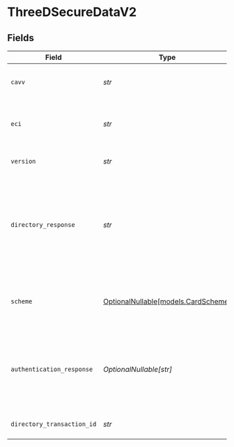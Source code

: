# ThreeDSecureDataV2


## Fields

| Field                                                                                                                         | Type                                                                                                                          | Required                                                                                                                      | Description                                                                                                                   | Example                                                                                                                       |
| ----------------------------------------------------------------------------------------------------------------------------- | ----------------------------------------------------------------------------------------------------------------------------- | ----------------------------------------------------------------------------------------------------------------------------- | ----------------------------------------------------------------------------------------------------------------------------- | ----------------------------------------------------------------------------------------------------------------------------- |
| `cavv`                                                                                                                        | *str*                                                                                                                         | :heavy_check_mark:                                                                                                            | The cardholder authentication value or AAV.                                                                                   | 3q2+78r+ur7erb7vyv66vv8=                                                                                                      |
| `eci`                                                                                                                         | *str*                                                                                                                         | :heavy_check_mark:                                                                                                            | The ecommerce indicator for the 3DS transaction.                                                                              | 05                                                                                                                            |
| `version`                                                                                                                     | *str*                                                                                                                         | :heavy_check_mark:                                                                                                            | The version of 3-D Secure that was used.                                                                                      | 2.1.0                                                                                                                         |
| `directory_response`                                                                                                          | *str*                                                                                                                         | :heavy_check_mark:                                                                                                            | For 3-D Secure version 1, the enrolment response. For 3-D Secure version 2 and above, the transaction status from the `ARes`. | C                                                                                                                             |
| `scheme`                                                                                                                      | [OptionalNullable[models.CardScheme]](../models/cardscheme.md)                                                                | :heavy_minus_sign:                                                                                                            | The scheme/brand of the card that is used for 3-D Secure.                                                                     | visa                                                                                                                          |
| `authentication_response`                                                                                                     | *OptionalNullable[str]*                                                                                                       | :heavy_minus_sign:                                                                                                            | The transaction status after a the 3DS challenge. This will be null in case of a frictionless 3DS flow.                       | Y                                                                                                                             |
| `directory_transaction_id`                                                                                                    | *str*                                                                                                                         | :heavy_check_mark:                                                                                                            | The transaction identifier.                                                                                                   | c4e59ceb-a382-4d6a-bc87-385d591fa09d                                                                                          |
